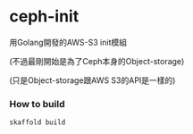 # ceph-init

用Golang開發的AWS-S3 init模組

(不過最剛開始是為了Ceph本身的Object-storage)

(只是Object-storage跟AWS S3的API是一樣的)


### How to build
```
skaffold build
```
